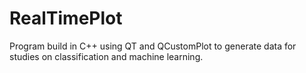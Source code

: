 # RealTimePlot

Program build in C++ using QT and QCustomPlot to generate data for studies on classification and machine learning.